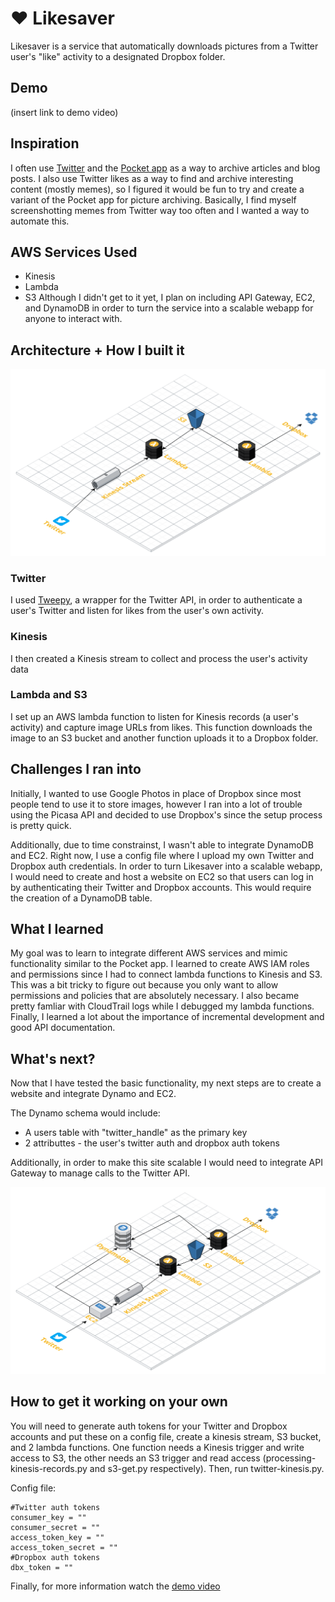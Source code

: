# :heart: Likesaver 
Likesaver is a service that automatically downloads pictures from a Twitter user's "like" activity to a designated Dropbox folder. 

## Demo
(insert link to demo video)

## Inspiration
I often use [Twitter](https://twitter.com/ "Twitter's Homepage") and the [Pocket app](https://getpocket.com/ "Pocket's Homepage") as a way to archive articles and blog posts. I also use Twitter likes as a way to find and archive interesting content (mostly memes), so I figured it would be fun to try and create a variant of the Pocket app for picture archiving. Basically, I find myself screenshotting memes from Twitter way too often and I wanted a way to automate this.


## AWS Services Used
- Kinesis
- Lambda
- S3
Although I didn't get to it yet, I plan on including API Gateway, EC2, and DynamoDB in order to turn the service into a scalable webapp for anyone to interact with.

## Architecture + How I built it
![Architecture Diagram](current_architecture.png)

### Twitter
I used [Tweepy](http://docs.tweepy.org/en/v3.5.0/getting_started.html), a wrapper for the Twitter API, in order to authenticate a user's Twitter and listen for likes from the user's own activity.

### Kinesis
I then created a Kinesis stream to collect and process the user's activity data

### Lambda and S3
I set up an AWS lambda function to listen for Kinesis records (a user's activity) and capture image URLs from likes. This function downloads the image to an S3 bucket and another function uploads it to a Dropbox folder.


## Challenges I ran into
Initially, I wanted to use Google Photos in place of Dropbox since most people tend to use it to store images, however I ran into a lot of trouble using the Picasa API and decided to use Dropbox's since the setup process is pretty quick. 

Additionally, due to time constrainst, I wasn't able to integrate DynamoDB and EC2. Right now, I use a config file where I upload my own Twitter and Dropbox auth credentials. In order to turn Likesaver into a scalable webapp, I would need to create and host a website on EC2 so that users can log in by authenticating their Twitter and Dropbox accounts. This would require the creation of a DynamoDB table. 

## What I learned
My goal was to learn to integrate different AWS services and mimic functionality similar to the Pocket app. I learned to create AWS IAM roles and permissions since I had to connect lambda functions to Kinesis and S3. This was a bit tricky to figure out because you only want to allow permissions and policies that are absolutely necessary. I also became pretty famliar with CloudTrail logs while I debugged my lambda functions.
Finally, I learned a lot about the importance of incremental development and good API documentation. 

## What's next?
Now that I have tested the basic functionality, my next steps are to create a website and integrate Dynamo and EC2. 

The Dynamo schema would include:
- A users table with "twitter_handle" as the primary key
- 2 attributtes - the user's twitter auth and dropbox auth tokens

Additionally, in order to make this site scalable I would need to integrate API Gateway to manage calls to the Twitter API.

![Desired Architecture Diagram](final_architecture.png)


## How to get it working on your own

You will need to generate auth tokens for your Twitter and Dropbox accounts and put these on a config file, create a kinesis stream, S3 bucket, and 2 lambda functions. One function needs a Kinesis trigger and write access to S3, the other needs an S3 trigger and read access (processing-kinesis-records.py and s3-get.py respectively). Then, run twitter-kinesis.py.

Config file:
~~~
#Twitter auth tokens
consumer_key = ""
consumer_secret = ""
access_token_key = ""
access_token_secret = ""
#Dropbox auth tokens
dbx_token = ""
~~~

Finally, for more information watch the [demo video](https://twitter.com/)





